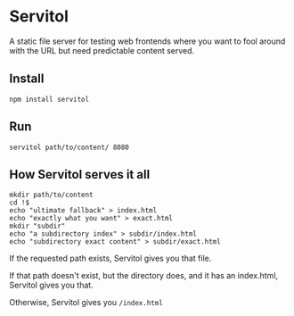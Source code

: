 # Servitol

A static file server for testing web frontends where you want to fool around with the URL but need predictable content served.

## Install

    npm install servitol


## Run

    servitol path/to/content/ 8080


## How Servitol serves it all

    mkdir path/to/content
    cd !$
    echo "ultimate fallback" > index.html
    echo "exactly what you want" > exact.html
    mkdir "subdir"
    echo "a subdirectory index" > subdir/index.html
    echo "subdirectory exact content" > subdir/exact.html


If the requested path exists, Servitol gives you that file.

If that path doesn't exist, but the directory does, and it has an index.html,
Servitol gives you that.

Otherwise, Servitol gives you `/index.html`


